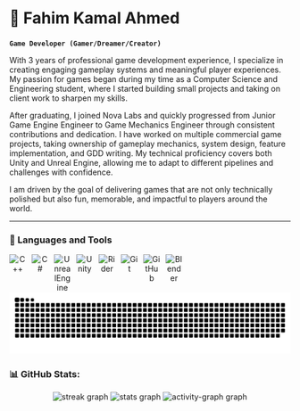 # 💫 Fahim Kamal Ahmed

**`Game Developer (Gamer/Dreamer/Creator)`**

With 3 years of professional game development experience, I specialize in creating engaging gameplay systems and meaningful player experiences. My passion for games began during my time as a Computer Science and Engineering student, where I started building small projects and taking on client work to sharpen my skills.

After graduating, I joined Nova Labs and quickly progressed from Junior Game Engine Engineer to Game Mechanics Engineer through consistent contributions and dedication. I have worked on multiple commercial game projects, taking ownership of gameplay mechanics, system design, feature implementation, and GDD writing. My technical proficiency covers both Unity and Unreal Engine, allowing me to adapt to different pipelines and challenges with confidence.

I am driven by the goal of delivering games that are not only technically polished but also fun, memorable, and impactful to players around the world.

---                    

### 🧰 Languages and Tools

<div align="center">
          <img align="left" alt="C++" width="30px" style="padding-right:10px;" src="https://cdn.jsdelivr.net/gh/devicons/devicon@latest/icons/cplusplus/cplusplus-original.svg" />
          <img align="left" alt="C#" width="30px" style="padding-right:10px;" src="https://cdn.jsdelivr.net/gh/devicons/devicon@latest/icons/csharp/csharp-original.svg" />
          <img align="left" alt="UnrealEngine" width="30px" style="padding-right:10px;" src="https://cdn.jsdelivr.net/gh/devicons/devicon@latest/icons/unrealengine/unrealengine-original.svg" />
          <img align="left" alt="Unity" width="30px" style="padding-right:10px;" src="https://cdn.jsdelivr.net/gh/devicons/devicon@latest/icons/unity/unity-original.svg"/>
          <img align="left" alt="Rider" width="30px" style="padding-right:10px;" src="https://cdn.jsdelivr.net/gh/devicons/devicon@latest/icons/rider/rider-original.svg" />
          <img align="left" alt="Git" width="30px" style="padding-right:10px;" src="https://cdn.jsdelivr.net/gh/devicons/devicon/icons/git/git-original.svg" />
          <img align="left" alt="GitHub" width="30px" style="padding-right:10px;" src="https://cdn.jsdelivr.net/gh/devicons/devicon/icons/github/github-original.svg" />
          <img align="left" alt="Blender" width="30px" style="padding-right:10px;" src="https://cdn.jsdelivr.net/gh/devicons/devicon@latest/icons/blender/blender-original.svg" />
</div>
<br />

#
<picture>
  <source media="(prefers-color-scheme: dark)" srcset="https://raw.githubusercontent.com/FahimKamal/FahimKamal/output/github-snake-dark.svg" />
  <source media="(prefers-color-scheme: light)" srcset="https://raw.githubusercontent.com/FahimKamal/FahimKamal/output/github-snake.svg" />
  <img alt="github-snake" src="https://raw.githubusercontent.com/FahimKamal/FahimKamal/output/github-snake.svg" />
</picture>

### 📊 GitHub Stats:
<div align="center">
  <img src="https://nirzak-streak-stats.vercel.app/?user=FahimKamal&locale=en&mode=daily&theme=dracula&hide_border=false&border_radius=5" height="150" alt="streak graph"  />
  <img src="https://github-readme-stats.vercel.app/api?username=FahimKamal&hide_title=false&hide_rank=false&show_icons=true&include_all_commits=true&count_private=true&disable_animations=false&theme=dracula&locale=en&hide_border=false" height="150" alt="stats graph"  />
<!--   <img src="https://github-readme-stats.vercel.app/api/top-langs?username=FahimKamal&locale=en&hide_title=false&layout=compact&card_width=320&langs_count=5&theme=dracula&hide_border=false" height="150" alt="languages graph"  /> -->
<!--   <img src="https://github-profile-trophy.vercel.app?username=FahimKamal&theme=dracula&column=8&row=1&margin-w=8&margin-h=8&no-bg=false&no-frame=false&order=4" height="300" alt="trophy graph"  /> -->
  <img src="https://github-readme-activity-graph.vercel.app/graph?username=FahimKamal&radius=16&theme=react&area=true&order=5" height="300" alt="activity-graph graph"  />
  
</div>

